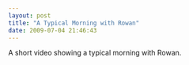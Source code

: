 ```yaml
---
layout: post
title: "A Typical Morning with Rowan"
date: 2009-07-04 21:46:43
---
```

A short video showing a typical morning with Rowan.
